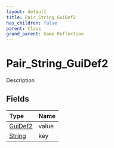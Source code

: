 ```yaml
---
layout: default
title: Pair_String_GuiDef2
has_children: false
parent: Class
grand_parent: Game Reflection
---
```

# Pair_String_GuiDef2
Description 

## Fields
| Type | Name |
|:-------------|:--------------|
| [GuiDef2](/game-reflection/components/gui_def2.md) | value |
| [String](/game-reflection/components/string.md) | key |
